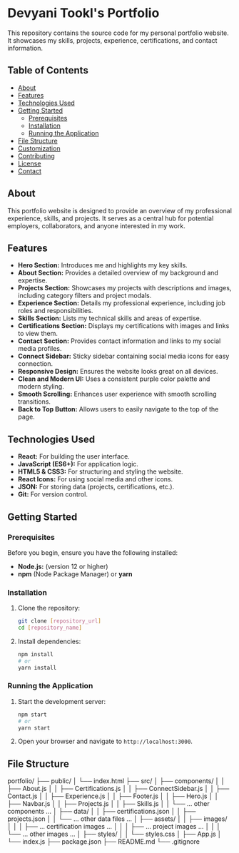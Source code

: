 # Devyani Tookl's Portfolio

This repository contains the source code for my personal portfolio website. It showcases my skills, projects, experience, certifications, and contact information.

## Table of Contents

- [About](#about)
- [Features](#features)
- [Technologies Used](#technologies-used)
- [Getting Started](#getting-started)
  - [Prerequisites](#prerequisites)
  - [Installation](#installation)
  - [Running the Application](#running-the-application)
- [File Structure](#file-structure)
- [Customization](#customization)
- [Contributing](#contributing)
- [License](#license)
- [Contact](#contact)

## About

This portfolio website is designed to provide an overview of my professional experience, skills, and projects. It serves as a central hub for potential employers, collaborators, and anyone interested in my work.

## Features

- **Hero Section:** Introduces me and highlights my key skills.
- **About Section:** Provides a detailed overview of my background and expertise.
- **Projects Section:** Showcases my projects with descriptions and images, including category filters and project modals.
- **Experience Section:** Details my professional experience, including job roles and responsibilities.
- **Skills Section:** Lists my technical skills and areas of expertise.
- **Certifications Section:** Displays my certifications with images and links to view them.
- **Contact Section:** Provides contact information and links to my social media profiles.
- **Connect Sidebar:** Sticky sidebar containing social media icons for easy connection.
- **Responsive Design:** Ensures the website looks great on all devices.
- **Clean and Modern UI:** Uses a consistent purple color palette and modern styling.
- **Smooth Scrolling:** Enhances user experience with smooth scrolling transitions.
- **Back to Top Button:** Allows users to easily navigate to the top of the page.

## Technologies Used

- **React:** For building the user interface.
- **JavaScript (ES6+):** For application logic.
- **HTML5 & CSS3:** For structuring and styling the website.
- **React Icons:** For using social media and other icons.
- **JSON:** For storing data (projects, certifications, etc.).
- **Git:** For version control.

## Getting Started

### Prerequisites

Before you begin, ensure you have the following installed:

- **Node.js:** (version 12 or higher)
- **npm** (Node Package Manager) or **yarn**

### Installation

1.  Clone the repository:

    ```bash
    git clone [repository_url]
    cd [repository_name]
    ```

2.  Install dependencies:

    ```bash
    npm install
    # or
    yarn install
    ```

### Running the Application

1.  Start the development server:

    ```bash
    npm start
    # or
    yarn start
    ```

2.  Open your browser and navigate to `http://localhost:3000`.

## File Structure

portfolio/
├── public/
│ └── index.html
├── src/
│ ├── components/
│ │ ├── About.js
│ │ ├── Certifications.js
│ │ ├── ConnectSidebar.js
│ │ ├── Contact.js
│ │ ├── Experience.js
│ │ ├── Footer.js
│ │ ├── Hero.js
│ │ ├── Navbar.js
│ │ ├── Projects.js
│ │ ├── Skills.js
│ │ └── ... other components ...
│ ├── data/
│ │ ├── certifications.json
│ │ ├── projects.json
│ │ └── ... other data files ...
│ ├── assets/
│ │ ├── images/
│ │ │ ├── ... certification images ...
│ │ │ ├── ... project images ...
│ │ │ └── ... other images ...
│ ├── styles/
│ │ └── styles.css
│ ├── App.js
│ └── index.js
├── package.json
├── README.md
└── .gitignore
